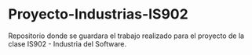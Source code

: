 # Proyecto-Industrias-IS902
Repositorio donde se guardara el trabajo realizado para el proyecto de la clase IS902 - Industria del Software.
